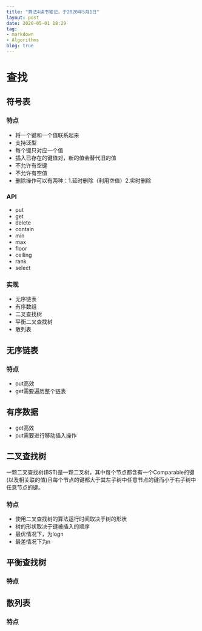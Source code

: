 ```yaml
---
title: "算法4读书笔记，于2020年5月1日"
layout: post
date: 2020-05-01 18:29
tag:
- markdown
- Algorithms
blog: true
---
```


# 查找

## 符号表

### 特点

* 将一个键和一个值联系起来
* 支持泛型
* 每个键只对应一个值
* 插入已存在的键值对，新的值会替代旧的值
* 不允许有空键
* 不允许有空值
* 删除操作可以有两种：1.延时删除（利用空值）2.实时删除

### API

* put
* get
* delete
* contain
* min
* max
* floor
* ceiling
* rank
* select

### 实现

* 无序链表
* 有序数组
* 二叉查找树
* 平衡二叉查找树
* 散列表
    
## 无序链表
### 特点
* put高效
* get需要遍历整个链表

## 有序数据
* get高效
* put需要进行移动插入操作

## 二叉查找树
一颗二叉查找树(BST)是一颗二叉树，其中每个节点都含有一个Comparable的键(以及相关联的值)且每个节点的键都大于其左子树中任意节点的键而小于右子树中任意节点的键。

### 特点

* 使用二叉查找树的算法运行时间取决于树的形状
* 树的形状取决于键被插入的顺序
* 最优情况下，为logn
* 最差情况下为n

## 平衡查找树

### 特点

## 散列表

### 特点